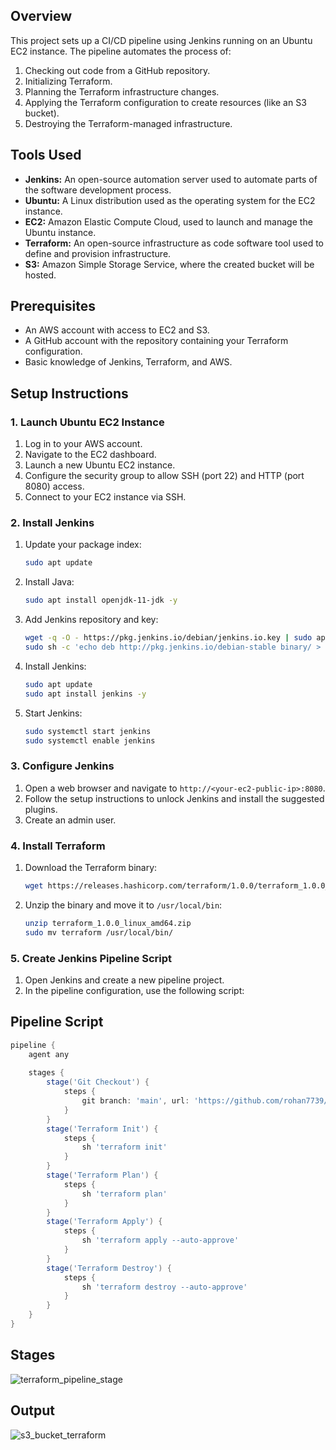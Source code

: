 ## Overview

This project sets up a CI/CD pipeline using Jenkins running on an Ubuntu EC2 instance. The pipeline automates the process of:
1. Checking out code from a GitHub repository.
2. Initializing Terraform.
3. Planning the Terraform infrastructure changes.
4. Applying the Terraform configuration to create resources (like an S3 bucket).
5. Destroying the Terraform-managed infrastructure.

## Tools Used

- **Jenkins:** An open-source automation server used to automate parts of the software development process.
- **Ubuntu:** A Linux distribution used as the operating system for the EC2 instance.
- **EC2:** Amazon Elastic Compute Cloud, used to launch and manage the Ubuntu instance.
- **Terraform:** An open-source infrastructure as code software tool used to define and provision infrastructure.
- **S3:** Amazon Simple Storage Service, where the created bucket will be hosted.

## Prerequisites

- An AWS account with access to EC2 and S3.
- A GitHub account with the repository containing your Terraform configuration.
- Basic knowledge of Jenkins, Terraform, and AWS.

## Setup Instructions

### 1. Launch Ubuntu EC2 Instance

1. Log in to your AWS account.
2. Navigate to the EC2 dashboard.
3. Launch a new Ubuntu EC2 instance.
4. Configure the security group to allow SSH (port 22) and HTTP (port 8080) access.
5. Connect to your EC2 instance via SSH.

### 2. Install Jenkins

1. Update your package index:
    ```bash
    sudo apt update
    ```
2. Install Java:
    ```bash
    sudo apt install openjdk-11-jdk -y
    ```
3. Add Jenkins repository and key:
    ```bash
    wget -q -O - https://pkg.jenkins.io/debian/jenkins.io.key | sudo apt-key add -
    sudo sh -c 'echo deb http://pkg.jenkins.io/debian-stable binary/ > /etc/apt/sources.list.d/jenkins.list'
    ```
4. Install Jenkins:
    ```bash
    sudo apt update
    sudo apt install jenkins -y
    ```
5. Start Jenkins:
    ```bash
    sudo systemctl start jenkins
    sudo systemctl enable jenkins
    ```

### 3. Configure Jenkins

1. Open a web browser and navigate to `http://<your-ec2-public-ip>:8080`.
2. Follow the setup instructions to unlock Jenkins and install the suggested plugins.
3. Create an admin user.

### 4. Install Terraform

1. Download the Terraform binary:
    ```bash
    wget https://releases.hashicorp.com/terraform/1.0.0/terraform_1.0.0_linux_amd64.zip
    ```
2. Unzip the binary and move it to `/usr/local/bin`:
    ```bash
    unzip terraform_1.0.0_linux_amd64.zip
    sudo mv terraform /usr/local/bin/
    ```

### 5. Create Jenkins Pipeline Script

1. Open Jenkins and create a new pipeline project.
2. In the pipeline configuration, use the following script:

## Pipeline Script

```groovy
pipeline {
    agent any
    
    stages {
        stage('Git Checkout') {
            steps {
                git branch: 'main', url: 'https://github.com/rohan7739/terraform_module.git'
            }
        }
        stage('Terraform Init') {
            steps {
                sh 'terraform init'
            }
        }
        stage('Terraform Plan') {
            steps {
                sh 'terraform plan'
            }
        }
        stage('Terraform Apply') {
            steps {
                sh 'terraform apply --auto-approve'
            }
        }
        stage('Terraform Destroy') {
            steps {
                sh 'terraform destroy --auto-approve'
            }
        }
    }
}
```

## Stages
![terraform_pipeline_stage](https://github.com/rohan7739/terraform_module/assets/140694225/dae52aaf-9b2b-4d8a-b907-56381a81599b)

## Output
![s3_bucket_terraform](https://github.com/rohan7739/terraform_module/assets/140694225/9d2dd39d-9fcc-4378-b232-bcea21db7cab)
